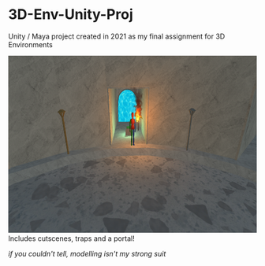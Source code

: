 # 3D-Env-Unity-Proj

Unity / Maya project created in 2021 as my final assignment for 3D Environments

<img src="3d env image.png" width=640 height=360>
Includes cutscenes, traps and a portal!

*if you couldn't tell, modelling isn't my strong suit*
